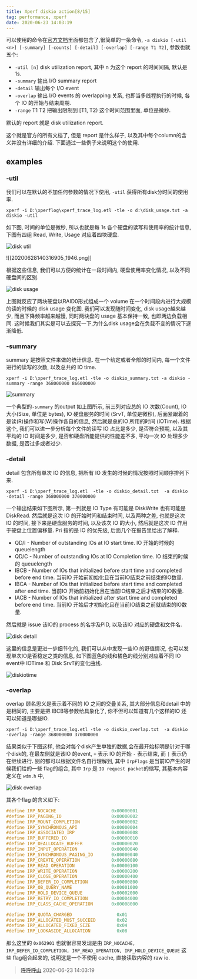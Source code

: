 ```yaml
---
title: Xperf diskio action[8/15]
tag: performance, xperf
date: 2020-06-23 14:03:19
---
```


可以使用的命令在[官方文档](https://docs.microsoft.com/en-us/windows-hardware/test/wpt/diskio)里面都包含了,很简单的一条命令, `-a diskio [-util <n>] [-summary] [-counts] [-detail] [-overlap] [-range T1 T2]`, 参数也就五个:

* `-util [n]` disk utilization report, 其中 n 为这个 report 的时间间隔, 默认是 1s.
* `-summary` 输出 I/O summary report
* `-detail` 输出每个 I/O event
* `-overlap` 输出 I/O events 的 overlapping 关系, 也即当多线程执行的时候, 各个 IO 的开始与结束周期.
* `-range` T1 T2 把输出限制到 [T1, T2) 这个时间范围里面, 单位是微秒.

默认的 report 就是  disk utilization report.

这个就是官方的所有文档了, 但是 report 是什么样子, 以及其中每个column的含义并没有详细的介绍. 下面通过一些例子来说明这个的使用.

## examples
### -util
我们可以在默认的不加任何参数的情况下使用, `-util` 获得所有disk分时间的使用率.

```
xperf -i D:\xperflog\xperf_trace_log.etl -tle -o d:\disk_usage.txt -a diskio -util
```

如下图, 时间的单位是微秒, 所以也就是每 1s 各个硬盘的读写和使用率的统计信息, 下图有四组 Read, Write, Usage 对应着四块硬盘.

![disk util](/images/20200628140316905_1946.png)

![[20200628140316905_1946.png]]

根据这些信息, 我们可以方便的统计在一段时间内, 硬盘使用率变化情况, 以及不同硬盘间的区别.

![disk usage](/images/20200628141230255_20839.png)

上图就反应了两块硬盘以RAID0形式组成一个 volume 在一个时间段内进行大规模的读的时候的 disk usage 变化图. 我们可以发现随时间变化, disk usage越来越少, 而且下降频率越来越慢, 同时两块盘的 usage 基本保持一致, 也即两边负载相同. 这时候我们其实是可以去探究一下,为什么disk usage会在负载不变的情况下逐渐降低.

### -summary
summary 是按照文件来做的统计信息. 在一个给定或者全部的时间内, 每一个文件进行的读写的次数, 以及总共的 IO time.

```
xperf -i D:\xperf_trace_log.etl -tle -o diskio_summary.txt -a diskio -summary -range 368000000 866000000
```

![summary](/images/20200628142002577_12105.png)

一个典型的`-summary` 的output 如上图所示, 前三列对应总的 IO 次数(Count), IO 大小(Size, 单位是 bytes), IO 硬盘服务的时间 (SrvT, 单位是微秒), 后面紧跟着的是读(R)操作和写(W)操作各自的信息, 然后就是总的IO 所用的时间 (IOTime). 根据这个, 我们可以进一步分析每个文件的读写 IO 占比是多少, 是否符合预期, 以及其平均的 IO 时间是多少, 是否和硬盘所能提供的性能差不多, 平均一次 IO 处理多少数据, 是否过多或者过少.

### -detail
detail  包含所有单次 IO 的信息, 把所有 IO 发生的时候的情况按照时间顺序排列下来.
```
xperf -i D:\xperf_trace_log.etl  -tle -o diskio_detail.txt  -a diskio -detail -range 368000000 370000000
```
一个输出结果如下图所示, 第一列就是 IO Type 有可能是 DiskWrite 也有可能是 DiskRead. 然后就是这次 IO 的开始时间和结束时间, 以及两种之差, 也就是这次 IO 的时间, 接下来是硬盘服务的时间, 以及该次 IO 的大小, 然后就是这次 IO 作用于硬盘上位置偏移量. Pri 指的是 IO 的优先级, 后面几个在报告里给出了解释.

* QD/I - Number of outstanding IOs at IO start time. IO 开始的时候的 queuelength
* QD/C - Number of outstanding IOs at IO Completion time. IO 结束的时候的 queuelength
* IBCB - Number of IOs that initialized before start time and completed before end time. 当前IO 开始前初始化且在当前IO结束之前结束的IO数量.
* IBCA - Number of IOs that initialized before start time and completed after end time. 当前IO 开始前初始化且在当前IO结束之后才结束的IO数量.
* IACB - Number of IOs that initialized after start time and completed before end time. 当前IO 开始后才初始化且在当前IO结束之前就结束的IO数量.

然后就是 issue 该IO的 process 的名字及PID, 以及该IO 对应的硬盘和文件名.

![disk detail](/images/20200628142949777_32343.png)

这里的信息是更进一步细节化的, 我们可以从中发现一些IO 的野值情况, 也可以发现单次IO是否稳定之类的信息, 如下图蓝色的线和橘色的线分别对应着不同 IO event中 IOTime 和 Disk SrvT的变化曲线.

![diskiotime](/images/20200628143602516_2846.png)

### -overlap
overlap 顾名思义是表示着不同的 IO 之间的交叠关系, 其大部分信息和detail 中的是相同的, 主要是把 IBCB等参数给具象化了, 你不但可以知道有几个这样的IO 还可以知道是哪些IO.

```
xperf -i D:\xperf_trace_log.etl -tle -o diskio_overlap.txt  -a diskio -overlap -range 368000000 370000000
```

结果类似于下图这样, 他会对每个disk产生单独的数据,会在最开始标明是针对于哪个disk的, 在最左侧就是该IO 的event, `+` 表示 IO 的开始 `-` 表示结束, 而 `|` 表示仍在继续进行. 别的都可以根据文件名自行理解到, 其中 `IrpFlags` 是当前IO产生的时候我们给的一些 flag的组合, 其中 `Irp` 是 `IO request packet`的缩写, 其基本内容定义在 `wdm.h` 中, 

![disk overlap](/images/20200628144519909_19384.png)

其各个flag 的含义如下:

```cpp
#define IRP_NOCACHE                     0x00000001
#define IRP_PAGING_IO                   0x00000002
#define IRP_MOUNT_COMPLETION            0x00000002
#define IRP_SYNCHRONOUS_API             0x00000004
#define IRP_ASSOCIATED_IRP              0x00000008
#define IRP_BUFFERED_IO                 0x00000010
#define IRP_DEALLOCATE_BUFFER           0x00000020
#define IRP_INPUT_OPERATION             0x00000040
#define IRP_SYNCHRONOUS_PAGING_IO       0x00000040
#define IRP_CREATE_OPERATION            0x00000080
#define IRP_READ_OPERATION              0x00000100
#define IRP_WRITE_OPERATION             0x00000200
#define IRP_CLOSE_OPERATION             0x00000400
#define IRP_DEFER_IO_COMPLETION         0x00000800
#define IRP_OB_QUERY_NAME               0x00001000
#define IRP_HOLD_DEVICE_QUEUE           0x00002000
#define IRP_RETRY_IO_COMPLETION         0x00004000
#define IRP_CLASS_CACHE_OPERATION       0x00008000

#define IRP_QUOTA_CHARGED                 0x01
#define IRP_ALLOCATED_MUST_SUCCEED        0x02
#define IRP_ALLOCATED_FIXED_SIZE          0x04
#define IRP_LOOKASIDE_ALLOCATION          0x08
```

那么这里的 `0x062901` 也就很容易发现是由 `IRP_NOCACHE, IRP_DEFER_IO_COMPLETION, IRP_READ_OPERATION, IRP_HOLD_DEVICE_QUEUE` 这些 flag组合起来的, 说明这是一个不使用 cache, 直接读取内容的 raw io.

> [呼呼呼山](http://code4fun.me)
> 2020-06-23 14:03:19
